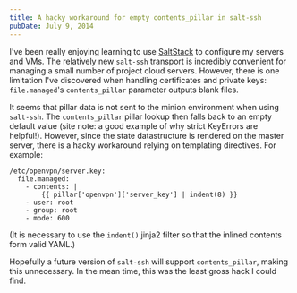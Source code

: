 ```yaml
---
title: A hacky workaround for empty contents_pillar in salt-ssh
pubDate: July 9, 2014
---
```


I've been really enjoying learning to use [SaltStack](http://docs.saltstack.com/en/latest/) to configure my servers and VMs. The relatively new `salt-ssh` transport is incredibly convenient for managing a small number of project cloud servers. However, there is one limitation I've discovered when handling certificates and private keys: `file.managed`'s `contents_pillar` parameter outputs blank files.

It seems that pillar data is not sent to the minion environment when using `salt-ssh`. The `contents_pillar` pillar lookup then falls back to an empty default value (site note: a good example of why strict KeyErrors are helpful!). However, since the state datastructure is rendered on the master server, there is a hacky workaround relying on templating directives. For example:

    /etc/openvpn/server.key:
      file.managed:
        - contents: |
            {{ pillar['openvpn']['server_key'] | indent(8) }}
        - user: root
        - group: root
        - mode: 600

(It is necessary to use the `indent()` jinja2 filter so that the inlined contents form valid YAML.)

Hopefully a future version of `salt-ssh` will support `contents_pillar`, making this unnecessary. In the mean time, this was the least gross hack I could find.
